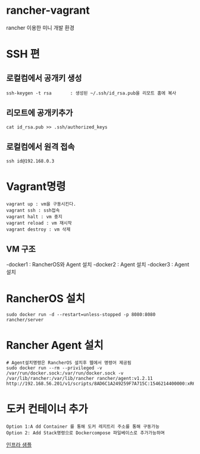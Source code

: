 # rancher-vagrant
rancher 이용한 미니 개발 환경

# SSH 편

## 로컬컴에서 공개키 생성

    ssh-keygen -t rsa       : 생성된 ~/.ssh/id_rsa.pub을 리모트 홈에 복사 
## 리모트에 공개키추가

    cat id_rsa.pub >> .ssh/authorized_keys
## 로컬컴에서 원격 접속

    ssh id@192.168.0.3

# Vagrant명령

    vagrant up : vm을 구동시킨다.
    vagrant ssh : ssh접속
    vagrant halt : vm 중지
    vagrant reload : vm 재시작
    vagrant destroy : vm 삭제

## VM 구조

-docker1 : RancherOS와 Agent 설치
-docker2 : Agent 설치
-docker3 : Agent 설치

# RancherOS 설치

    sudo docker run -d --restart=unless-stopped -p 8080:8080 rancher/server

# Rancher Agent 설치
    # Agent설치명령은 RancherOS 설치후 웹에서 명령어 제공됨
    sudo docker run --rm --privileged -v /var/run/docker.sock:/var/run/docker.sock -v /var/lib/rancher:/var/lib/rancher rancher/agent:v1.2.11 http://192.168.56.201/v1/scripts/8AD6C1A249259F7A715C:1546214400000:xR6wKh3ny8yQvIRxomDD6miSo

# 도커 컨테이너 추가

    Option 1:A dd Container 를 통해 도커 레지트리 주소를 통해 구동가능
    Option 2: Add Stack명령으로 Dockercompose 파일베이스로 추가가능하며
    
[인프라 샘플](dockerinfra)
